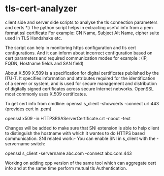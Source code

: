 # tls-cert-analyzer
client side and server side scripts to analyse the tls connection parameters and certs
*.) The python script helps in extracting useful info from a pem format ssl certificate 
For example: CN Name, Subject Alt Name, cipher suite used in TLS Handshake etc.

The script can help in monitoring https configuration and tls cert configurations. And it can inform about incorrect configuration based on cert parameters and required communication modes for example : (IP, FQDN, Hostname fields and SAN field)

About X.509
X.509 is a specification for digital certificates published by the ITU-T. It specifies information and attributes required for the identification of a server or system, and is used for secure management and distribution of digitally signed certificates across secure Internet networks. OpenSSL most commonly uses X.509 certificates.


To get cert info from cmdline:
openssl s_client -showcerts -connect url:443 (provides cert in .pem)

openssl x509 -in HTTPSRSAServerCertificate.crt -noout -text

Changes will be added to make sure that SNI extension is able to help client to distinguish the hostname with which it wantes to do HTTPS based communication.
SNI related work:-
You can enable SNI in s_client with the -servername switch:

openssl s_client -servername abc.com -connect abc.com:443

Working on adding cpp version of the same tool which can aggregate cert info and at the same time perform mutual tls Authentication.
